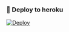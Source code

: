 ### 🚀 Deploy to heroku
[![Deploy](https://www.herokucdn.com/deploy/button.svg)](https://heroku.com/deploy?template=https://github.com/EsebiKzh/DKB_Music)
